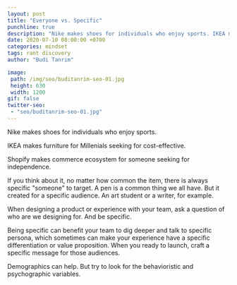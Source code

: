 ```yaml
---
layout: post
title: "Everyone vs. Specific"
punchline: true
description: "Nike makes shoes for individuals who enjoy sports. IKEA makes furniture for millenials seeking for cost effective. Shopify makes commerce ecosystem for someone seeking for independence."
date: 2020-07-10 08:00:00 +0700
categories: mindset
tags: rant discovery
author: "Budi Tanrim"

image:
 path: /img/seo/buditanrim-seo-01.jpg
 height: 630
 width: 1200
gif: false
twitter-seo: 
 - "seo/buditanrim-seo-01.jpg"
---
```


Nike makes shoes for individuals who enjoy sports.

IKEA makes furniture for Millenials seeking for cost-effective.

Shopify makes commerce ecosystem for someone seeking for independence.

If you think about it, no matter how common the item, there is always specific "someone" to target. A pen is a common thing we all have. But it created for a specific audience. An art student or a writer, for example. 

When designing a product or experience with your team, ask a question of who are we designing for. And be specific.

Being specific can benefit your team to dig deeper and talk to specific persona, which sometimes can make your experience have a specific differentiation or value proposition. When you ready to launch, craft a specific message for those audiences.

Demographics can help. But try to look for the behavioristic and psychographic variables.
